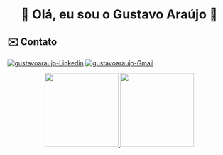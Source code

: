 <h1 align='center'>👾 Olá, eu sou o Gustavo Araújo 👾</h1>

## ✉️ Contato 

<a href='https://www.linkedin.com/in/gustavo-araujo-monteiro/' target='_blank' ><img align='center' alt='gustavoaraujo-Linkedin' src='https://img.shields.io/badge/LinkedIn-0077B5?style=for-the-badge&logo=linkedin&logoColor=white'></a>
<a href = "mailto:araujogustavo2015@gmail.com"><img target='_blank' ><img align='center' alt='gustavoaraujo-Gmail' src="https://img.shields.io/badge/-Gmail-%23333?style=for-the-badge&logo=gmail&logoColor=white" target="_blank"></a>


<div align="center" dir="auto">
  <a href="https://github.com/guharaujo">
    <div>
      <img height="166px" src="https://github-readme-stats.vercel.app/api?username=guharaujo&show_icons=true&theme=dracula&include_all_commits=true&count_private=true" style="max-width: 100%;"/>
    <img style="max-width: 100%;" height="166px" src="https://github-readme-stats.vercel.app/api/top-langs/?username=guharaujo&layout=compact&langs_count=7&theme=dracula" max-widht: "100%";/>
    </div>
</div>
    

